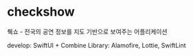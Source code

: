 # checkshow
췍쇼 - 전국의 공연 정보를 지도 기반으로 보여주는 어플리케이션

develop: SwiftUI + Combine
Library: Alamofire, Lottie, SwiftLint
